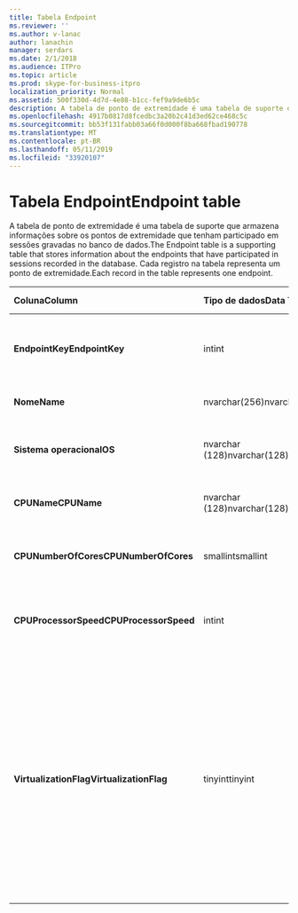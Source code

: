 ```yaml
---
title: Tabela Endpoint
ms.reviewer: ''
ms.author: v-lanac
author: lanachin
manager: serdars
ms.date: 2/1/2018
ms.audience: ITPro
ms.topic: article
ms.prod: skype-for-business-itpro
localization_priority: Normal
ms.assetid: 500f330d-4d7d-4e88-b1cc-fef9a9de6b5c
description: A tabela de ponto de extremidade é uma tabela de suporte que armazena informações sobre os pontos de extremidade que tenham participado em sessões gravadas no banco de dados. Cada registro na tabela representa um ponto de extremidade.
ms.openlocfilehash: 4917b0817d8fcedbc3a20b2c41d3ed62ce468c5c
ms.sourcegitcommit: bb53f131fabb03a66f0d000f8ba668fbad190778
ms.translationtype: MT
ms.contentlocale: pt-BR
ms.lasthandoff: 05/11/2019
ms.locfileid: "33920107"
---
```

# <a name="endpoint-table"></a><span data-ttu-id="0ba20-104">Tabela Endpoint</span><span class="sxs-lookup"><span data-stu-id="0ba20-104">Endpoint table</span></span>
 
<span data-ttu-id="0ba20-105">A tabela de ponto de extremidade é uma tabela de suporte que armazena informações sobre os pontos de extremidade que tenham participado em sessões gravadas no banco de dados.</span><span class="sxs-lookup"><span data-stu-id="0ba20-105">The Endpoint table is a supporting table that stores information about the endpoints that have participated in sessions recorded in the database.</span></span> <span data-ttu-id="0ba20-106">Cada registro na tabela representa um ponto de extremidade.</span><span class="sxs-lookup"><span data-stu-id="0ba20-106">Each record in the table represents one endpoint.</span></span>
  
|<span data-ttu-id="0ba20-107">**Coluna**</span><span class="sxs-lookup"><span data-stu-id="0ba20-107">**Column**</span></span>|<span data-ttu-id="0ba20-108">**Tipo de dados**</span><span class="sxs-lookup"><span data-stu-id="0ba20-108">**Data Type**</span></span>|<span data-ttu-id="0ba20-109">**Chave/índice**</span><span class="sxs-lookup"><span data-stu-id="0ba20-109">**Key/Index**</span></span>|<span data-ttu-id="0ba20-110">**Detalhes**</span><span class="sxs-lookup"><span data-stu-id="0ba20-110">**Details**</span></span>|
|:-----|:-----|:-----|:-----|
|<span data-ttu-id="0ba20-111">**EndpointKey**</span><span class="sxs-lookup"><span data-stu-id="0ba20-111">**EndpointKey**</span></span> <br/> |<span data-ttu-id="0ba20-112">int</span><span class="sxs-lookup"><span data-stu-id="0ba20-112">int</span></span>  <br/> |<span data-ttu-id="0ba20-113">Primária</span><span class="sxs-lookup"><span data-stu-id="0ba20-113">Primary</span></span>  <br/> |<span data-ttu-id="0ba20-114">Número exclusivo que identifica este ponto de extremidade.</span><span class="sxs-lookup"><span data-stu-id="0ba20-114">Unique number identifying this endpoint.</span></span>  <br/> |
|<span data-ttu-id="0ba20-115">**Nome**</span><span class="sxs-lookup"><span data-stu-id="0ba20-115">**Name**</span></span> <br/> |<span data-ttu-id="0ba20-116">nvarchar(256)</span><span class="sxs-lookup"><span data-stu-id="0ba20-116">nvarchar(256)</span></span>  <br/> |<span data-ttu-id="0ba20-117">Exclusivo</span><span class="sxs-lookup"><span data-stu-id="0ba20-117">Unique</span></span>  <br/> |<span data-ttu-id="0ba20-118">Nome do ponto de extremidade.</span><span class="sxs-lookup"><span data-stu-id="0ba20-118">Endpoint name.</span></span>  <br/> |
|<span data-ttu-id="0ba20-119">**Sistema operacional**</span><span class="sxs-lookup"><span data-stu-id="0ba20-119">**OS**</span></span> <br/> |<span data-ttu-id="0ba20-120">nvarchar (128)</span><span class="sxs-lookup"><span data-stu-id="0ba20-120">nvarchar(128)</span></span>  <br/> | <br/> |<span data-ttu-id="0ba20-121">Sistema operacional (SO) do ponto de extremidade.</span><span class="sxs-lookup"><span data-stu-id="0ba20-121">Operating system (OS) of the endpoint.</span></span>  <br/> |
|<span data-ttu-id="0ba20-122">**CPUName**</span><span class="sxs-lookup"><span data-stu-id="0ba20-122">**CPUName**</span></span> <br/> |<span data-ttu-id="0ba20-123">nvarchar (128)</span><span class="sxs-lookup"><span data-stu-id="0ba20-123">nvarchar(128)</span></span>  <br/> ||<span data-ttu-id="0ba20-124">Nome da CPU do ponto de extremidade.</span><span class="sxs-lookup"><span data-stu-id="0ba20-124">CPU name of the endpoint.</span></span>  <br/> |
|<span data-ttu-id="0ba20-125">**CPUNumberOfCores**</span><span class="sxs-lookup"><span data-stu-id="0ba20-125">**CPUNumberOfCores**</span></span> <br/> |<span data-ttu-id="0ba20-126">smallint</span><span class="sxs-lookup"><span data-stu-id="0ba20-126">smallint</span></span>  <br/> ||<span data-ttu-id="0ba20-127">Número de núcleos de CPU do ponto de extremidade.</span><span class="sxs-lookup"><span data-stu-id="0ba20-127">Number of CPU cores of the endpoint.</span></span>  <br/> |
|<span data-ttu-id="0ba20-128">**CPUProcessorSpeed**</span><span class="sxs-lookup"><span data-stu-id="0ba20-128">**CPUProcessorSpeed**</span></span> <br/> |<span data-ttu-id="0ba20-129">int</span><span class="sxs-lookup"><span data-stu-id="0ba20-129">int</span></span>  <br/> ||<span data-ttu-id="0ba20-130">Velocidade do processador da CPU do ponto de extremidade.</span><span class="sxs-lookup"><span data-stu-id="0ba20-130">CPU processor speed of the endpoint.</span></span>  <br/> |
|<span data-ttu-id="0ba20-131">**VirtualizationFlag**</span><span class="sxs-lookup"><span data-stu-id="0ba20-131">**VirtualizationFlag**</span></span> <br/> |<span data-ttu-id="0ba20-132">tinyint</span><span class="sxs-lookup"><span data-stu-id="0ba20-132">tinyint</span></span>  <br/> || <span data-ttu-id="0ba20-133">Sinalizador de bit que indica se o sistema está sendo executado em um ambiente virtualizado:</span><span class="sxs-lookup"><span data-stu-id="0ba20-133">Bit flag that indicates if the system is running in a virtualized environment:</span></span> <br/>  <span data-ttu-id="0ba20-134">0x0000 - nenhum</span><span class="sxs-lookup"><span data-stu-id="0ba20-134">0x0000 - None</span></span> <br/>  <span data-ttu-id="0ba20-135">0x0001 - Hyper-v</span><span class="sxs-lookup"><span data-stu-id="0ba20-135">0x0001 - HyperV</span></span> <br/>  <span data-ttu-id="0ba20-136">0x0002 - VMWare</span><span class="sxs-lookup"><span data-stu-id="0ba20-136">0x0002 - VMWare</span></span> <br/>  <span data-ttu-id="0ba20-137">0x0004 - virtual PC</span><span class="sxs-lookup"><span data-stu-id="0ba20-137">0x0004 - Virtual PC</span></span> <br/>  <span data-ttu-id="0ba20-138">0x0008 - Xen PC</span><span class="sxs-lookup"><span data-stu-id="0ba20-138">0x0008 - Xen PC</span></span> <br/> |
   

